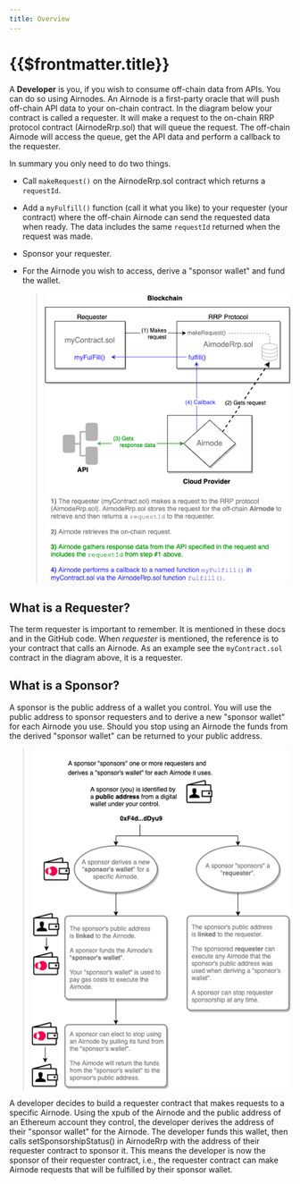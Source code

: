 ```yaml
---
title: Overview
---
```


# {{$frontmatter.title}}

<TocHeader />
<TOC class="table-of-contents" :include-level="[2,3]" />


A **Developer** is you, if you wish to consume off-chain data from APIs. You can do so using Airnodes. An Airnode is a first-party oracle that will push off-chain API data to your on-chain contract. In the diagram below your contract is called a requester. It will make a request to the on-chain RRP protocol contract (AirnodeRrp.sol) that will queue the request. The off-chain Airnode will access the queue, get the API data and perform a callback to the requester.

In summary you only need to do two things.

- Call `makeRequest()` on the AirnodeRrp.sol contract which returns a `requestId`.
- Add a `myFulfill()` function (call it what you like) to your requester (your contract) where the off-chain Airnode can send the requested data when ready. The data includes the same `requestId` returned when the request was made.
- Sponsor your requester.
- For the Airnode you wish to access, derive a "sponsor wallet" and fund the wallet.


  > ![call](../assets/images/developer-overview.png)

## What is a Requester?

The term requester is important to remember. It is mentioned in these docs and in the GitHub code. When _requester_ is mentioned, the reference is to your contract that calls an Airnode. As an example see the `myContract.sol` contract in the diagram above, it is a requester.

## What is a Sponsor?

A sponsor is the public address of a wallet you control. You will use the public address to sponsor  requesters and to derive a new "sponsor wallet" for each Airnode you use. Should you stop using an Airnode the funds from the derived "sponsor wallet" can be returned to your public address.

>![image](../assets/images/sponsor-overview.png)

A developer decides to build a requester contract that makes requests to a specific Airnode. Using the xpub of the Airnode and the public address of an Ethereum account they control, the developer derives the address of their "sponsor wallet" for the Airnode. The developer funds this wallet, then calls setSponsorshipStatus() in AirnodeRrp with the address of their requester contract to sponsor it. This means the developer is now the sponsor of their requester contract, i.e., the requester contract can make Airnode requests that will be fulfilled by their sponsor wallet.

<SponsorWalletWarning/>